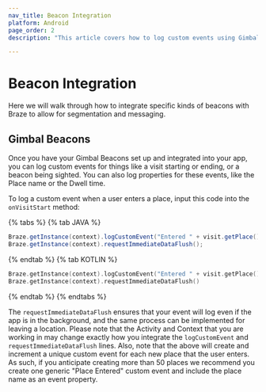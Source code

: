 ```yaml
---
nav_title: Beacon Integration
platform: Android
page_order: 2
description: "This article covers how to log custom events using Gimbal Beacons for Android."

---
```


# Beacon Integration

Here we will walk through how to integrate specific kinds of beacons with Braze to allow for segmentation and messaging.

## Gimbal Beacons

Once you have your Gimbal Beacons set up and integrated into your app, you can log custom events for things like a visit starting or ending, or a beacon being sighted. You can also log properties for these events, like the Place name or the Dwell time.

To log a custom event when a user enters a place, input this code into the `onVisitStart` method:

{% tabs %}
{% tab JAVA %}

```java
Braze.getInstance(context).logCustomEvent("Entered " + visit.getPlace());
Braze.getInstance(context).requestImmediateDataFlush();
```

{% endtab %}
{% tab KOTLIN %}

```kotlin
Braze.getInstance(context).logCustomEvent("Entered " + visit.getPlace())
Braze.getInstance(context).requestImmediateDataFlush()
```

{% endtab %}
{% endtabs %}

The `requestImmediateDataFlush` ensures that your event will log even if the app is in the background, and the same process can be implemented for leaving a location. Please note that the Activity and Context that you are working in may change exactly how you integrate the `logCustomEvent` and `requestImmediateDataFlush` lines. Also, note that the above will create and increment a unique custom event for each new place that the user enters. As such, if you anticipate creating more than 50 places we recommend you create one generic "Place Entered" custom event and include the place name as an event property.
